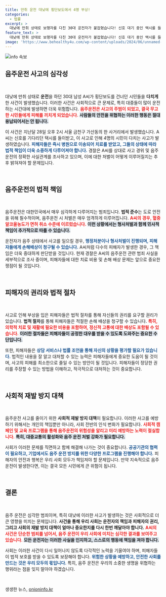 ```yaml
---
title: 만취 운전 대낮에 횡단보도에서 4명 부상!
categories:
  - 법률
excerpt: >
  대낮에 만취 상태로 보행자를 다친 30대 운전자가 붙잡혔습니다! 신호 대기 중인 택시를 들이받고, 총 4명의 시민이 병원에 이송됐습니다. 음주 운전의 진실을 밝혀줄 경찰 수사가 시작되었습니다.
feature_text: >
  대낮에 만취 상태로 보행자를 다친 30대 운전자가 붙잡혔습니다! 신호 대기 중인 택시를 들이받고, 총 4명의 시민이 병원에 이송됐습니다. 음주 운전의 진실을 밝혀줄 경찰 수사가 시작되었습니다.
image: 'https://www.behealthy4u.com/wp-content/uploads/2024/06/unnamed-file.png'
---
```


<p><img src="https://www.behealthy4u.com/wp-content/uploads/2024/06/unnamed-file.png" alt="info 속보" /></p>

<h2 data-ke-size="size26">음주운전 사고의 심각성</h2>

<p data-ke-size="size16">&nbsp;</p> 대낮에 만취 상태로 <b>운전</b>을 하던 30대 남성 A씨가 횡단보도를 건너던 시민들을 <b>다치게</b>한 사건이 발생했습니다. 이러한 사건은 사회적으로 큰 문제로, 특히 대중들이 많이 운전하는 시간대에 발생하면 더욱 위험합니다. <b><span style="color: #ee2323;">음주운전은 사고의 주범이 되었고, 결국 무고한 시민들에게 피해를 끼치게 되었습니다.</span></b> <b><span style="background-color: #21538527;">사람들의 안전을 위협하는 이러한 행동은 절대 용납되어서는 안 됩니다.</span></b> 

이 사건은 지난달 28일 오후 2시 서울 금천구 가산동의 한 사거리에서 발생했습니다. A씨는 신호를 기다리던 택시를 들이받고, 이 사고로 인해 4명의 시민이 다치는 사고가 발생하였습니다. <b><span style="color: #1a5490;">피해자들은 즉시 병원으로 이송되어 치료를 받았고, 그들의 상태에 따라 법적 책임이 더욱 소중하게 다루어져야 합니다.</span></b> 경찰은 A씨를 상대로 사고 경위 및 음주 운전의 정확한 사실관계를 조사하고 있으며, 이에 대한 처벌이 어떻게 이루어질지는 추후 밝혀져야 할 문제입니다. 

<p data-ke-size="size16">&nbsp;</p>

<h2 data-ke-size="size26">음주운전의 법적 책임</h2>

<p data-ke-size="size16">&nbsp;</p> 음주운전은 대한민국에서 매우 심각하게 다루어지는 범죄입니다. <b>법적 준수</b>는 도로 안전을 위해 필수적이며, 음주운전 시 처벌은 매우 엄격하게 이루어집니다. <b><span style="color: #ee2323;">A씨의 경우, 혈중알코올농도가 면허 취소 수준에 이르렀습니다.</span></b> <b><span style="background-color: #21538527;">이런 상황에서는 형사처벌과 함께 민사적 책임이 추가적으로 따를 수 있습니다.</span></b>

운전자가 음주 상태에서 사고를 일으킬 경우, <b><span style="color: #1a5490;">행정처분이나 형사처벌이 진행되며, 피해자들에게 손해배상이 청구될 수 있습니다.</span></b> A씨처럼 다수의 피해자가 발생한 경우, 그 책임은 더욱 중대하게 판단받을 것입니다. 현재 경찰은 A씨의 음주운전 관련 범죄 사실을 세부적으로 조사 중이며, 피해자들에 대한 치료 비용 및 손해 배상 문제는 앞으로 중요한 쟁점이 될 것입니다. 

<p data-ke-size="size16">&nbsp;</p>

<h2 data-ke-size="size26">피해자의 권리와 법적 절차</h2>

<p data-ke-size="size16">&nbsp;</p> 사고로 인해 부상을 입은 피해자들은 법적 절차를 통해 자신들의 권리를 요구할 권리가 있습니다. <b>법적 절차</b>를 통해 피해자들은 적절한 손해 배상을 청구할 수 있습니다. <b><span style="color: #ee2323;">특히, 의학적 치료 및 재활에 필요한 비용을 포함하여, 정신적 고통에 대한 배상도 포함될 수 있습니다.</span></b> <b><span style="background-color: #21538527;">이러한 절차들은 피해자들이 공정한 대우를 받을 수 있도록 도와주는 중요한 수단입니다.</span></b>

또한, 피해자들은 <b><span style="color: #1a5490;">상담 서비스나 법률 조언을 통해 자신의 상황을 평가할 필요가 있습니다.</span></b> 법적인 내용을 잘 알고 대처할 수 있는 능력은 피해자들에게 중요한 도움이 될 것이며, 사고의 피해를 최소한으로 줄일 수 있는 방안이 될 것입니다. 피해자들이 정당한 권리를 주장할 수 있는 방법을 이해하고, 적극적으로 대처하는 것이 중요합니다. 

<p data-ke-size="size16">&nbsp;</p>

<h2 data-ke-size="size26">사회적 재발 방지 대책</h2>

<p data-ke-size="size16">&nbsp;</p> 음주운전 사고를 줄이기 위한 <b>사회적 재발 방지 대책</b>이 필요합니다. 이러한 사고를 예방하기 위해서는 개인의 책임뿐만 아니라, 사회 전반의 인식 변화가 필요합니다. <b><span style="color: #ee2323;">사회적 캠페인 및 교육 프로그램을 통해 음주운전의 위험성을 알리고 미리 예방하는 노력이 절실합니다.</span></b> <b><span style="background-color: #21538527;">특히, 대중교통의 활성화와 음주 운전 처벌 강화가 필요합니다.</span></b>

사회가 이러한 문제를 직면하고 함께 해결해 나가는 것이 중요합니다. <b><span style="color: #1a5490;">공공기관의 협력이 필요하고, 기업에서도 음주 운전 방지를 위한 다양한 프로그램을 진행해야 합니다.</span></b> 피해자의 안전과 행복은 우리 사회 모두가 책임져야 할 문제입니다. 만약 지속적으로 음주 운전이 발생한다면, 이는 결국 모든 시민에게 큰 위험이 됩니다. 

<p data-ke-size="size16">&nbsp;</p>

<h2 data-ke-size="size26">결론</h2>

<p data-ke-size="size16">&nbsp;</p> 음주 운전은 심각한 범죄이며, 특히 대낮에 이러한 사고가 발생하는 것은 사회적으로 더 큰 영향을 미치는 문제입니다. <b>사건을 통해 우리 사회는 운전자의 책임과 피해자의 권리, 그리고 사회의 재발 방지 대책이 얼마나 중요한지를 다시 한번 깨달아야 합니다.</b> <b><span style="color: #ee2323;">A씨의 사건은 단순한 범죄를 넘어서, 음주 운전이 우리 사회에 미치는 심각한 결과를 보여주고 있습니다.</span></b> <b><span style="background-color: #21538527;">모든 운전자는 이러한 사실을 인지하고, 스스로의 행동에 책임을 져야 합니다.</span></b>

사회는 이러한 사건이 다시 일어나지 않도록 다각적인 노력을 기울여야 하며, 피해자들이 법적 보호를 받을 수 있도록 보장해야 합니다. <b><span style="color: #1a5490;">위험한 상황을 예방하고, 안전한 사회를 만드는 것은 우리 모두의 몫입니다.</span></b>  특히, 음주 운전은 우리의 소중한 생명을 위협하는 행위라는 점을 잊지 말아야 하겠습니다. 

<p data-ke-size="size16">&nbsp;</p>
생생한 뉴스, <a href="https://onioninfo.kr" rel="dofollow">onioninfo.kr</a>


